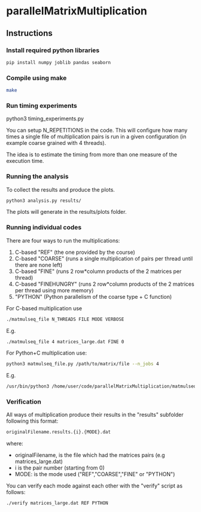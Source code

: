 # parallelMatrixMultiplication

## Instructions

### Install required python libraries

```bash
pip install numpy joblib pandas seaborn
```

### Compile using make

```bash
make
```

### Run timing experiments

python3 timing_experiments.py

You can setup N_REPETITIONS in the code. This will configure how many times a single file of multiplication pairs is run in a given configuration (in example coarse grained with 4 threads).

The idea is to estimate the timing from more than one measure of the execution time.

### Running the analysis

To collect the results and produce the plots.

```bash
python3 analysis.py results/
```

The plots will generate in the results/plots folder.

### Running individual codes

There are four ways to run the multiplications:

1. C-based "REF" (the one provided by the course)
1. C-based "COARSE" (runs a single multiplication of pairs per thread until there are none left)
1. C-based "FINE" (runs 2 row*column products of the 2 matrices per thread)
1. C-based "FINEHUNGRY" (runs 2 row*column products of the 2 matrices per thread using more memory)
1. "PYTHON" (Python parallelism of the coarse type + C function)

For C-based multiplication use

```bash
./matmulseq_file N_THREADS FILE MODE VERBOSE
```

E.g.

```bash
./matmulseq_file 4 matrices_large.dat FINE 0
```

For Python+C multiplication use:

```bash
python3 matmulseq_file.py /path/to/matrix/file --n_jobs 4
```

E.g.

```bash
/usr/bin/python3 /home/user/code/parallelMatrixMultiplication/matmulseq_file.py /home/user/code/parallelMatrixMultiplication/matrices_large.dat --n_jobs 4
```


### Verification

All ways of multiplication produce their results in the "results" subfolder following this format:

```bash
originalFilename.results.{i}.{MODE}.dat
```

where:

- originalFilename, is the file which had the matrices pairs (e.g matrices_large.dat)
- i is the pair number (starting from 0)
- MODE: is the mode used ("REF","COARSE","FINE" or "PYTHON")

You can verify each mode against each other with the "verify" script as follows:

```bash
./verify matrices_large.dat REF PYTHON
```

